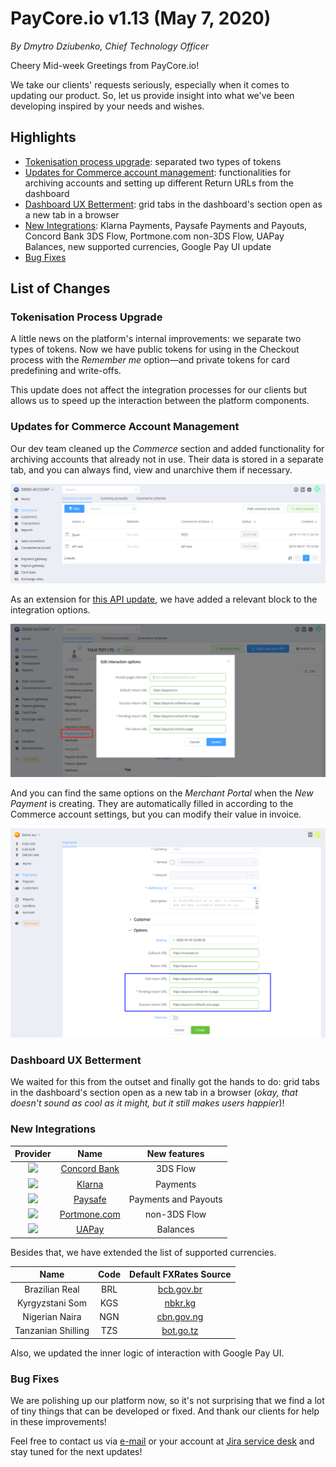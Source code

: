 # **PayCore.io v1.13 (May 7, 2020)**

*By Dmytro Dziubenko, Chief Technology Officer*

Cheery Mid-week Greetings from PayCore.io!

We take our clients' requests seriously, especially when it comes to updating our product. So, let us provide insight into what we've been developing inspired by your needs and wishes.

## Highlights

* [Tokenisation process upgrade](#tokenisation-process-upgrade): separated two types of tokens
* [Updates for Commerce account management](#updates-for-commerce-account-management): functionalities for archiving accounts and setting up different Return URLs from the dashboard
* [Dashboard UX Betterment](#dashboard-ux-betterment): grid tabs in the dashboard's section open as a new tab in a browser
* [New Integrations](#new-integrations): Klarna Payments, Paysafe Payments and Payouts, Concord Bank 3DS Flow, Portmone.com non-3DS Flow, UAPay Balances, new supported currencies, Google Pay UI update
* [Bug Fixes](#bug-fixes)

## List of Changes

### Tokenisation Process Upgrade

A little news on the platform's internal improvements: we separate two types of tokens. Now we have public tokens for using in the Checkout process with the *Remember me* option—and private tokens for card predefining and write-offs.

This update does not affect the integration processes for our clients but allows us to speed up the interaction between the platform components.

### Updates for Commerce Account Management

Our dev team cleaned up the *Commerce* section and added functionality for archiving accounts that already not in use. Their data is stored in a separate tab, and you can always find, view and unarchive them if necessary.

![Archived accounts](images/v1.13/archived-accounts.png)

As an extension for [this API update](/release-notes/v1.6.12/#return-urls-variations), we have added a relevant block to the integration options.

![Edit integration options](images/v1.13/urls.png)

And you can find the same options on the *Merchant Portal* when the *New Payment* is creating. They are automatically filled in according to the Commerce account settings, but you can modify their value in invoice.

![Merchant Portal](images/v1.13/urls-merchant-app.png)

### Dashboard UX Betterment

We waited for this from the outset and finally got the hands to do: grid tabs in the dashboard's section open as a new tab in a browser (*okay, that doesn't sound as cool as it might, but it still makes users happier*)!

### New Integrations

| Provider | Name  | New features |
|:-:|:-:|:-:|
| <img src="https://static.openfintech.io/payment_providers/concordbank/logo.svg?w=80" width="80px"> | [Concord Bank](/connectors/concordbank/) | 3DS Flow                                         |
| <img src="https://static.openfintech.io/payment_providers/klarna/logo.svg?w=80" width="80px"> | [Klarna](/connectors/klarna/) | Payments                                |
| <img src="https://static.openfintech.io/payment_providers/paysafe/logo.svg?w=80" width="80px"> | [Paysafe](/connectors/paysafe/) | Payments and Payouts                                        |
|      <img src="https://static.openfintech.io/payment_providers/portmone/logo.svg?w=80" width="80px">      | [Portmone.com](/connectors/portmone/)                  | non-3DS Flow                          |
| <img src="https://static.openfintech.io/payment_providers/uapay/logo.svg?w=40" width="40px"> | [UAPay](/connectors/uapay/) | Balances                                        |

Besides that, we have extended the list of supported currencies.

| Name | Code | Default FXRates Source |
| :-: | :-: | :-: |
| Brazilian Real | BRL | [bcb.gov.br](https://www.bcb.gov.br/en/financialstability/currencytable) |
| Kyrgyzstani Som | KGS | [nbkr.kg](https://www.nbkr.kg/index1.jsp?item=1562&lang=ENG)|
| Nigerian Naira | NGN | [cbn.gov.ng](https://www.cbn.gov.ng/rates/ExchRateByCurrency.asp) |
| Tanzanian Shilling | TZS | [bot.go.tz](https://www.bot.go.tz/) |

Also, we updated the inner logic of interaction with Google Pay UI.

### Bug Fixes

We are polishing up our platform now, so it's not surprising that we find a lot of tiny things that can be developed or fixed. And thank our clients for help in these improvements!

Feel free to contact us via [e-mail](mailto:support@paycore.io) or your account at [Jira service desk](https://support.paycore.io) and stay tuned for the next updates!
